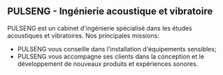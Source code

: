 ## PULSENG - Ingénierie acoustique et vibratoire

PULSENG est un cabinet d'ingénierie spécialisé dans les études acoustiques et vibratoires. Nos principales missions:
- PULSENG vous conseille dans l'installation d'équipements sensibles;
- PULSENG vous accompagne ses clients dans la conception et le développement de nouveaux produits et expériences sonores.

